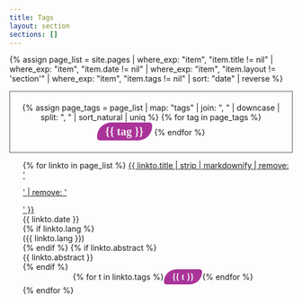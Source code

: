 ```yaml
---
title: Tags
layout: section
sections: []
---
```


<style>
.page-tags {
    border-radius: 25px 5px;
    color: #f0f0f0;
    background-color: #a39;
    font-weight: bolder;
    text-align: center;
    padding: 5px 15px;
    margin: 3px 0px;
    font-size: 20px;
    text-decoration: none;
    white-space: nowrap;
    line-height: 20px;
    font-family: "Yanone Kaffeesatz";
    font-weight: 600;
}

ul.tags > li {
    list-style: none;
    display: inline-block;
    margin: 7px auto;
    line-height: 20px;
}

ul.tags {
    margin: 0 auto;
    text-align: center;
    margin: 0;
    padding: 20px;
    border: #555 solid thin;
}

ul.target-pages > li {
    list-style: none;
    margin-bottom: 10px;
    font-size: 110%;
}

</style>

{% assign page_list = site.pages | where_exp: "item", "item.title != nil" | where_exp: "item", "item.date != nil" | where_exp: "item", "item.layout != 'section'" | where_exp: "item", "item.tags != nil" | sort: "date" | reverse  %}

<ul class="tags">
{% assign page_tags = page_list | map: "tags" | join: ", " | downcase | split: ", " | sort_natural | uniq %}
{% for tag in page_tags %}
<li><a href="javascript:filter_tag('{{ tag | downcase | replace: " ", "-" | prepend: "data-" }}')" class="page-tags">{{ tag }}</a></li>
{% endfor %}
</ul>

<ul class="target-pages">
{% for linkto in page_list %}
  <li{% for tag in linkto.tags %} {{ tag | downcase | replace: " ", "-" | prepend: "data-" }}{% endfor %}>
     <a href="{{ linkto.url }}">{{ linkto.title | strip | markdownify | remove: '<p>' | remove: '</p>' }}</a>
     <div class="last-update">{{ linkto.date }}</div>
     {% if linkto.lang %}<div class="lang-code">({{ linkto.lang }})</div>{% endif %}
     {% if linkto.abstract %}<div id="abstract">{{ linkto.abstract }}</div>{% endif %}
     <div style="margin-bottom: 5px; margin-right: 5em; text-align:right">{% for t in linkto.tags %}<span class="page-tags" style="font-size:16px !important">{{ t }}</span>{% endfor %}</div>
  </li>
{% endfor %}

</ul>

<script>
function filter_tag(tag) {
    $(`.target-pages > li`).hide()
    $(`.target-pages > li[${tag}]`).show()
}

$('.target-pages > li').hide()
</script>
